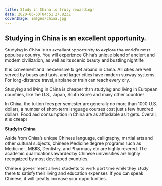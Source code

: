 ```yaml
---
title: Study in China is truly rewarding!
date: 2020-06-30T04:51:27.823Z
coverImage: images/china.jpg
---
```

<!--StartFragment-->

## Studying in China is an excellent opportunity.

Studying in China is an excellent opportunity to explore the world’s most populous country. You will experience China’s unique blend of ancient and modern civilization, as well as its scenic beauty and bustling nightlife.

It is convenient and inexpensive to get around in China. All cities are well served by buses and taxis, and larger cities have modern subway systems. For long-distance travel, airplane or train can reach every city.

Studying and living in China is cheaper than studying and living in European countries, like the U.S., Japan, South Korea and many other countries.

In China, the tuition fees per semester are generally no more than 1000 U.S. dollars, a number of short-term language courses cost just a few hundred dollars. Food and consumption in China are as affordable as it gets. Overall, it is cheap!

**Study in China**

Aside from China’s unique Chinese language, calligraphy, martial arts and other cultural subjects, Chinese Medicine degree programs such as Medicine-, MBBS, Dentistry, and Pharmacy etc are highly revered. The academic qualifications awarded by Chinese universities are highly recognized by most developed countries.

Chinese government allows students to work part time while they study there to satisfy their living and education expenses. If you can speak Chinese, it will greatly increase your opportunities.

<!--EndFragment-->